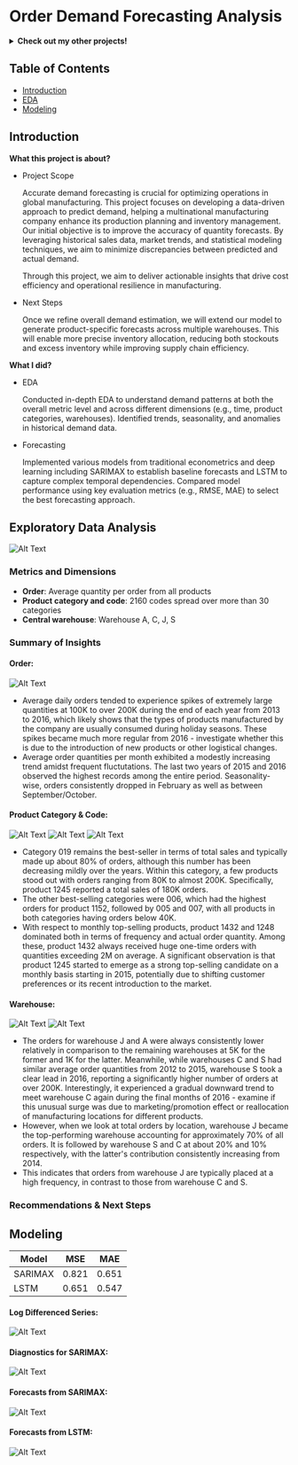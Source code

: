 # Order Demand Forecasting Analysis

<details>
<summary><b>Check out my other projects!</b></summary>
  
[Movie Recommender](https://github.com/lexie21/movierecommender)

[Loan Defaulter](https://github.com/lexie21/loandefaulter)

</details>

## Table of Contents
- [Introduction](#introduction)
- [EDA](#exploratory-data-analysis)
- [Modeling](#modeling)

## Introduction

<b>What this project is about?</b>

- Project Scope

  Accurate demand forecasting is crucial for optimizing operations in global manufacturing. This project focuses on developing a data-driven approach to predict demand, helping a multinational manufacturing company enhance its production planning and inventory management. Our initial objective is to improve the accuracy of quantity forecasts. By leveraging historical sales data, market trends, and statistical modeling techniques, we aim to minimize discrepancies between predicted and actual demand.

  Through this project, we aim to deliver actionable insights that drive cost efficiency and operational resilience in manufacturing.

- Next Steps

  Once we refine overall demand estimation, we will extend our model to generate product-specific forecasts across multiple warehouses. This will enable more precise inventory allocation, reducing both stockouts and excess inventory while improving supply chain efficiency.

<b>What I did?</b>

- EDA
  
  Conducted in-depth EDA to understand demand patterns at both the overall metric level and across different dimensions (e.g., time, product categories, warehouses).
  Identified trends, seasonality, and anomalies in historical demand data.

- Forecasting
  
  Implemented various models from traditional econometrics and deep learning including SARIMAX to establish baseline forecasts and LSTM to capture complex temporal dependencies.
  Compared model performance using key evaluation metrics (e.g., RMSE, MAE) to select the best forecasting approach.
  
## Exploratory Data Analysis
![Alt Text](https://github.com/lexie21/demandforecasting/blob/main/images/daily_orders.png)

<h3>Metrics and Dimensions</h3>

- **Order**: Average quantity per order from all products
- **Product category and code**: 2160 codes spread over more than 30 categories
- **Central warehouse**: Warehouse A, C, J, S

<h3>Summary of Insights</h3>

**<h4>Order:</h4>**
![Alt Text](https://github.com/lexie21/demandforecasting/blob/main/images/avg_order_series.png)

- Average daily orders tended to experience spikes of extremely large quantities at 100K to over 200K during the end of each year from 2013 to 2016, which likely shows that the types of products manufactured by the company are usually consumed during holiday seasons. These spikes became much more regular from 2016 - investigate whether this is due to the introduction of new products or other logistical changes.
- Average order quantities per month exhibited a modestly increasing trend amidst frequent fluctutations. The last two years of 2015 and 2016 observed the highest records among the entire period. Seasonality-wise, orders consistently dropped in February as well as between September/October. 

**<h4>Product Category & Code:</h4>**
![Alt Text](https://github.com/lexie21/demandforecasting/blob/main/images/treemap%20orders.png)
![Alt Text](https://github.com/lexie21/demandforecasting/blob/main/images/stacked_product.png)
![Alt Text](https://github.com/lexie21/demandforecasting/blob/main/images/max_product.png)

- Category 019 remains the best-seller in terms of total sales and typically made up about 80% of orders, although this number has been decreasing mildly over the years. Within this category, a few products stood out with orders ranging from 80K to almost 200K. Specifically, product 1245 reported a total sales of 180K orders. 
- The other best-selling categories were 006, which had the highest orders for product 1152, followed by 005 and 007, with all products in both categories having orders below 40K.
- With respect to monthly top-selling products, product 1432 and 1248 dominated both in terms of frequency and actual order quantity. Among these, product 1432 always received huge one-time orders with quantities exceeding 2M on average. A significant observation is that product 1245 started to emerge as a strong top-selling candidate on a monthly basis starting in 2015, potentially due to shifting customer preferences or its recent introduction to the market.

**<h4>Warehouse:</h4>**
![Alt Text](https://github.com/lexie21/demandforecasting/blob/main/images/by_warehouse.png)
![Alt Text](https://github.com/lexie21/demandforecasting/blob/main/images/stacked_wh.png)

- The orders for warehouse J and A were always consistently lower relatively in comparison to the remaining warehouses at 5K for the former and 1K for the latter. Meanwhile, while warehouses C and S had similar average order quantities from 2012 to 2015, warehouse S took a clear lead in 2016, reporting a significantly higher number of orders at over 200K. Interestingly, it experienced a gradual downward trend to meet warehouse C again during the final months of 2016 - examine if this unusual surge was due to marketing/promotion effect or reallocation of manufacturing locations for different products.
- However, when we look at total orders by location, warehouse J became the top-performing warehouse accounting for approximately 70% of all orders. It is followed by warehouse S and C at about 20% and 10% respectively, with the latter's contribution consistently increasing from 2014.
- This indicates that orders from warehouse J are typically placed at a high frequency, in contrast to those from warehouse C and S.
  
<h3>Recommendations & Next Steps</h3>

## Modeling

| Model | MSE | MAE | 
|------------|----------|--------|
| SARIMAX       | 0.821 | 0.651  |
| LSTM       | 0.651    | 0.547   | 

**<h4>Log Differenced Series:</h4>**
![Alt Text](https://github.com/lexie21/demandforecasting/blob/main/images/series_plot.png)

**<h4>Diagnostics for SARIMAX:</h4>**
![Alt Text](https://github.com/lexie21/demandforecasting/blob/main/images/diagnostics.png)

**<h4>Forecasts from SARIMAX:</h4>**
![Alt Text](https://github.com/lexie21/demandforecasting/blob/main/images/outsample_forecast_SARIMAX.png)

**<h4>Forecasts from LSTM:</h4>**
![Alt Text](https://github.com/lexie21/demandforecasting/blob/main/images/outsample_forecast_LSTM.png)
